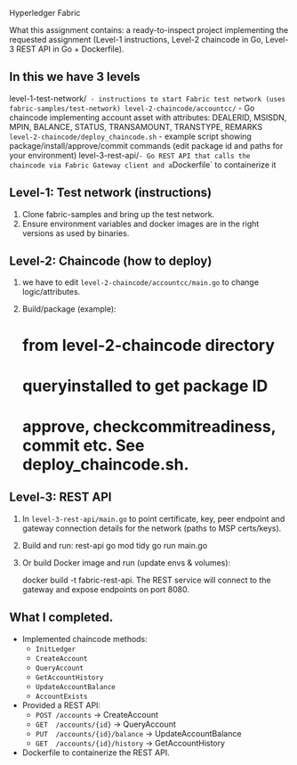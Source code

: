 Hyperledger Fabric 

What this assignment contains: a ready-to-inspect project implementing the requested assignment (Level-1 instructions, Level-2 chaincode in Go, Level-3 REST API in Go + Dockerfile).

## In this we have 3 levels
level-1-test-network/` - instructions to start Fabric test network (uses fabric-samples/test-network)
level-2-chaincode/accountcc/` - Go chaincode implementing account asset with attributes:
DEALERID, MSISDN, MPIN, BALANCE, STATUS, TRANSAMOUNT, TRANSTYPE, REMARKS`
level-2-chaincode/deploy_chaincode.sh` - example script showing package/install/approve/commit commands (edit package id and paths for your environment)
level-3-rest-api/` - Go REST API that calls the chaincode via Fabric Gateway client and a `Dockerfile` to containerize it


## Level-1: Test network (instructions)
1. Clone fabric-samples and bring up the test network.
2. Ensure environment variables and docker images are in the right versions as used by binaries.

## Level-2: Chaincode (how to deploy)
1. we have to edit `level-2-chaincode/accountcc/main.go`  to change logic/attributes.
2. Build/package (example):
   
   # from level-2-chaincode directory
   # queryinstalled to get package ID
   # approve, checkcommitreadiness, commit etc. See deploy_chaincode.sh.

## Level-3: REST API
1. In `level-3-rest-api/main.go` to point certificate, key, peer endpoint and gateway connection details for the network (paths to MSP certs/keys).
2. Build and run:
   rest-api
   go mod tidy
   go run main.go

3. Or build Docker image and run (update envs & volumes):
   
   docker build -t fabric-rest-api.
   The REST service will connect to the gateway and expose endpoints on port 8080.

## What I completed.
- Implemented chaincode methods:
  - `InitLedger`
  - `CreateAccount`
  - `QueryAccount`
  - `GetAccountHistory`
  - `UpdateAccountBalance`
  - `AccountExists`
- Provided a REST API:
  - `POST /accounts` -> CreateAccount
  - `GET  /accounts/{id}` -> QueryAccount
  - `PUT  /accounts/{id}/balance` -> UpdateAccountBalance
  - `GET  /accounts/{id}/history` -> GetAccountHistory
- Dockerfile to containerize the REST API.
